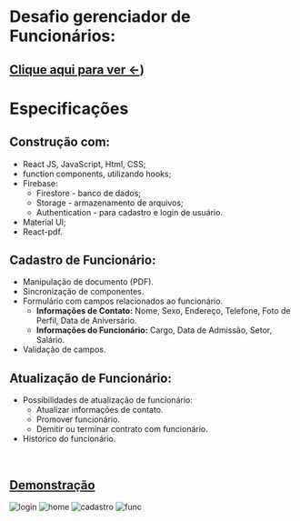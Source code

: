 # Desafio gerenciador de Funcionários:
## [Clique aqui para ver <-](https://taugor-alpha.vercel.app/)) 
# Especificações

## Construção com:

- React JS, JavaScript, Html, CSS;
- function components, utilizando hooks;
- Firebase:
  - Firestore - banco de dados;
  - Storage - armazenamento de arquivos;
  - Authentication - para cadastro e login de usuário.
- Material UI;
- React-pdf.
  
## Cadastro de Funcionário:

- Manipulação de documento (PDF).
- Sincronização de componentes.
- Formulário com campos relacionados ao funcionário.
  - **Informações de Contato:** Nome, Sexo, Endereço, Telefone, Foto de Perfil, Data de Aniversário.
  - **Informações do Funcionário:** Cargo, Data de Admissão, Setor, Salário.
- Validação de campos.

## Atualização de Funcionário:

- Possibilidades de atualização de funcionário:
  - Atualizar informações de contato.
  - Promover funcionário.
  - Demitir ou terminar contrato com funcionário.
- Histórico do funcionário.
</br>

## [Demonstração](https://taugor-alpha.vercel.app/) 

![login](https://github.com/Renan1102/Taugor/assets/103040108/f3c1f2fb-7d3e-4e3f-831b-8f4edc34f860)
![home](https://github.com/Renan1102/Taugor/assets/103040108/47a00e56-df65-478d-8ddc-7f64afc922dc)
![cadastro](https://github.com/Renan1102/Taugor/assets/103040108/8480b08d-4eb7-40a1-9225-1b8ab443a6c8)
![func](https://github.com/Renan1102/Taugor/assets/103040108/18a37e37-c803-46ab-82f7-eca31150f811)
